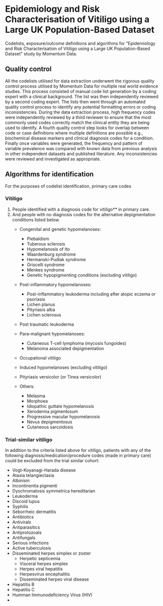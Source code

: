 # Epidemiology and Risk Characterisation of Vitiligo using a Large UK Population-Based Dataset
Codelists, exposure/outcome definitions and algorithms for "Epidemiology and Risk Characterisation of Vitiligo using a Large UK Population-Based Dataset" study by Momentum Data.

## Quality control
All the codelists utilised for data extraction underwent the rigorous quality control process utilised by Momentum Data for multiple real world evidence studies. This process consisted of manual code list generation by a coding expert with a clinical background. The list was then independently reviewed by a second coding expert. The lists then went through an automated quality control process to identify any potential formatting errors or coding inconsistencies. During the data extraction process, high frequency codes were independently reviewed by a third reviewer to ensure that the most commonly used codes correctly match the clinical entity they are being used to identify. A fourth quality control step looks for overlap between code or case definitions where multiple definitions are possible e.g., biochemical disease markers and clinical diagnosis codes for a condition. Finally once variables were generated, the frequency and pattern of variable prevalence was compared with known data from previous analysis in other independent datasets and published literature. Any inconsistencies were reviewed and investigated as appropriate.

## Algorithms for identification
For the purposes of codelist identification, primary care codes

### Vitiligo
1. People identified with a diagnosis code for vitiligo** in primary care.
2. And people with no diagnosis codes for the alternative depigmentation conditions listed below.
   - Congenital and genetic hypomelanoses:
     - Piebaldism
     - Tuberous sclerosis
     - Hypomelanosis of Ito
     - Waardenburg syndrome
     - Hermanski-Pudlak syndrome
     - Griscelli syndrome
     - Menkes syndrome
     - Genetic hypopigmenting conditions (excluding vitiligo)
    
   - Post-inflammatory hypomelanoses:
     - Post-inflammatory leukoderma including after atopic eczema or psoriasis
     - Lichen planus
     - Pityriasis alba
     - Lichen sclerosus
       
   - Post traumatic leukoderma
     
   - Para-malignant hypomelanoses:
     - Cutaneous T-cell lymphoma (mycosis fungoides)
     - Melanoma associated depigmentation

   - Occupational vitiligo
     
   - Induced hypomelanoses (excluding vitiligo)
     
   - Pityriasis versicolor (or Tinea versicolor)
  
   - Others:
     - Melasma
     - Morphoea
     - Idiopathic guttate hypomelanosis
     - Xeroderma pigmentosum
     - Progressive macular hypomelanosis
     - Nevus depigmentosus
     - Cutaneous sarcoidosis
    
### Trial-similar vitiligo
In addition to the criteria listed above for vitiligo, patients with any of the following diagnosis/medication/procedure codes (made in primary care) could be excluded from the trial similar cohort:
 - Vogt-Koyanagi-Harada disease
 - Ataxia telangiectasia
 - Albinism
 - Incontinentia pigmenti
 - Dyschromatosis symmetrica hereditarian
 - Leukoderma
 - Discoid lupus
 - Syphilis
 - Seborrheic dermatitis
 - Antibiotics
 - Antivirals
 - Antiparasitics
 - Antiprotozoals
 - Antifungals
 - Serious infections
 - Active tuberculosis
 - Disseminated herpes simplex or zoster
   - Herpetic septicemia
   - Visceral herpes simplex
   - Herpes viral hepatitis
   - Herpesvirus encephalitis
   - Disseminated herpes viral disease
 - Hepatitis B
 - Hepatitis C
 - Humman Immunodeficiency Virus (HIV)
 - 
     




